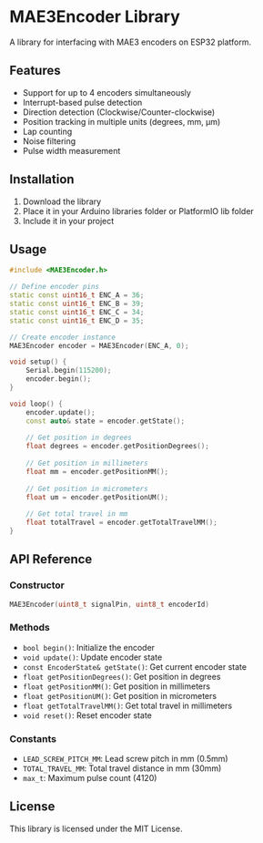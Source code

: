 # MAE3Encoder Library

A library for interfacing with MAE3 encoders on ESP32 platform.

## Features

- Support for up to 4 encoders simultaneously
- Interrupt-based pulse detection
- Direction detection (Clockwise/Counter-clockwise)
- Position tracking in multiple units (degrees, mm, μm)
- Lap counting
- Noise filtering
- Pulse width measurement

## Installation

1. Download the library
2. Place it in your Arduino libraries folder or PlatformIO lib folder
3. Include it in your project

## Usage

```cpp
#include <MAE3Encoder.h>

// Define encoder pins
static const uint16_t ENC_A = 36;
static const uint16_t ENC_B = 39;
static const uint16_t ENC_C = 34;
static const uint16_t ENC_D = 35;

// Create encoder instance
MAE3Encoder encoder = MAE3Encoder(ENC_A, 0);

void setup() {
    Serial.begin(115200);
    encoder.begin();
}

void loop() {
    encoder.update();
    const auto& state = encoder.getState();
    
    // Get position in degrees
    float degrees = encoder.getPositionDegrees();
    
    // Get position in millimeters
    float mm = encoder.getPositionMM();
    
    // Get position in micrometers
    float um = encoder.getPositionUM();
    
    // Get total travel in mm
    float totalTravel = encoder.getTotalTravelMM();
}
```

## API Reference

### Constructor
```cpp
MAE3Encoder(uint8_t signalPin, uint8_t encoderId)
```

### Methods
- `bool begin()`: Initialize the encoder
- `void update()`: Update encoder state
- `const EncoderState& getState()`: Get current encoder state
- `float getPositionDegrees()`: Get position in degrees
- `float getPositionMM()`: Get position in millimeters
- `float getPositionUM()`: Get position in micrometers
- `float getTotalTravelMM()`: Get total travel in millimeters
- `void reset()`: Reset encoder state

### Constants
- `LEAD_SCREW_PITCH_MM`: Lead screw pitch in mm (0.5mm)
- `TOTAL_TRAVEL_MM`: Total travel distance in mm (30mm)
- `max_t`: Maximum pulse count (4120)

## License

This library is licensed under the MIT License. 